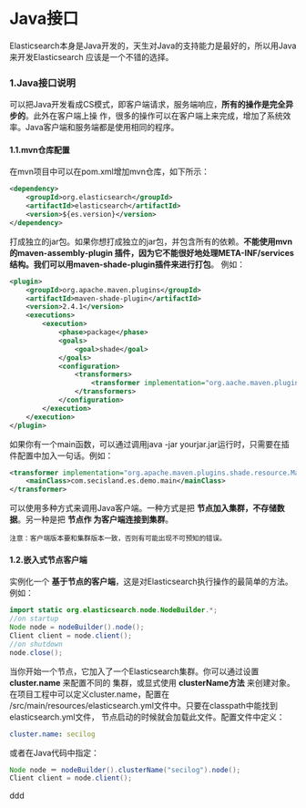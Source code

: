 Java接口
================================================================================
Elasticsearch本身是Java开发的，天生对Java的支持能力是最好的，所以用Java来开发Elasticsearch
应该是一个不错的选择。

### 1.Java接口说明
可以把Java开发看成CS模式，即客户端请求，服务端响应，**所有的操作是完全异步的**。此外在客户端上操
作，很多的操作可以在客户端上来完成，增加了系统效率。Java客户端和服务端都是使用相同的程序。

#### 1.1.mvn仓库配置
在mvn项目中可以在pom.xml增加mvn仓库，如下所示：
```xml
<dependency>
    <groupId>org.elasticsearch</groupId>
    <artifactId>elasticsearch</artifactId>
    <version>${es.version}</version>
</dependency>
```
打成独立的jar包。如果你想打成独立的jar包，并包含所有的依赖。**不能使用mvn的maven-assembly-plugin
插件，因为它不能很好地处理META-INF/services结构。我们可以用maven-shade-plugin插件来进行打包**。
例如：
```xml
<plugin>
    <groupId>org.apache.maven.plugins</groupId>
    <artifactId>maven-shade-plugin</artifactId>
    <version>2.4.1</version>
    <executions>
        <execution>
            <phase>package</phase>
            <goals>
                <goal>shade</goal>
            </goals>
            <configuration>
                <transformers>
                    <transformer implementation="org.aache.maven.plugins.shade.resource.ServicesResourceTransformer"/>
                </transformers>
            </configuration>
        </execution>
    </execution>
</plugin>
```
如果你有一个main函数，可以通过调用java -jar yourjar.jar运行时，只需要在插件配置中加入一句话。例如：
```xml
<transformer implementation="org.apache.maven.plugins.shade.resource.ManifestResourceTransformer">
    <mainClass>com.secisland.es.demo.main</mainClass>
</transformer>
```
可以使用多种方式来调用Java客户端。一种方式是把 **节点加入集群，不存储数据**。另一种是把 **节点作
为客户端连接到集群**。
```
注意：客户端版本要和集群版本一致，否则有可能出现不可预知的错误。
```

#### 1.2.嵌入式节点客户端
实例化一个 **基于节点的客户端**，这是对Elasticsearch执行操作的最简单的方法。例如：
```java
import static org.elasticsearch.node.NodeBuilder.*;
//on startup
Node node = nodeBuilder().node();                  
Client client = node.client();
//on shutdown
node.close();
```
当你开始一个节点，它加入了一个Elasticsearch集群。你可以通过设置 **cluster.name** 来配置不同的
集群，或显式使用 **clusterName方法** 来创建对象。在项目工程中可以定义cluster.name，配置在
/src/main/resources/elasticsearch.yml文件中。只要在classpath中能找到elasticsearch.yml文件，
节点启动的时候就会加载此文件。配置文件中定义：
```yaml
cluster.name: secilog
```
或者在Java代码中指定：
```java
Node node ＝ nodeBuilder().clusterName("secilog").node();
Client client = node.client();
```






































ddd
